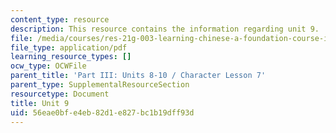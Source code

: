 ```yaml
---
content_type: resource
description: This resource contains the information regarding unit 9.
file: /media/courses/res-21g-003-learning-chinese-a-foundation-course-in-mandarin-spring-2011/56eae0bfe4eb82d1e827bc1b19dff93d_MITRES_21G_003S11_unit09.pdf
file_type: application/pdf
learning_resource_types: []
ocw_type: OCWFile
parent_title: 'Part III: Units 8-10 / Character Lesson 7'
parent_type: SupplementalResourceSection
resourcetype: Document
title: Unit 9
uid: 56eae0bf-e4eb-82d1-e827-bc1b19dff93d
---
```

